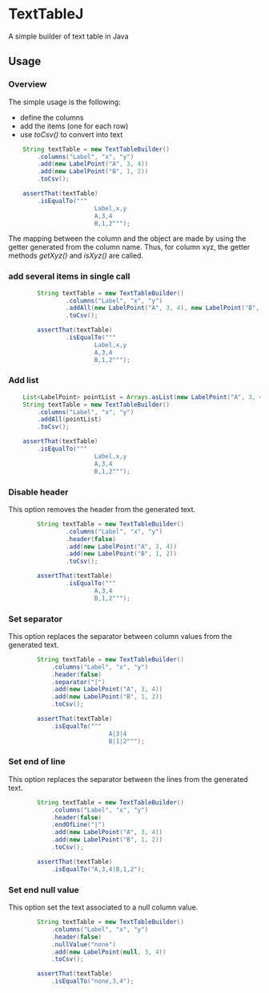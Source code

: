 # TextTableJ
A simple builder of text table in Java

## Usage


### Overview
The simple usage is the following:
* define the columns
* add the items (one for each row)
* use *toCsv()* to convert into text
```java
    String textTable = new TextTableBuilder()
        .columns("Label", "x", "y")
        .add(new LabelPoint("A", 3, 4))
        .add(new LabelPoint("B", 1, 2))
        .toCsv();

    assertThat(textTable)
        .isEqualTo("""
                        Label,x,y
                        A,3,4
                        B,1,2""");
```

The mapping between the column and the object are made by using the getter generated from the column name.
Thus, for column xyz, the getter methods *getXyz()* and *isXyz()* are called.

### add several items in single call
```java
        String textTable = new TextTableBuilder()
                .columns("Label", "x", "y")
                .addAll(new LabelPoint("A", 3, 4), new LabelPoint("B", 1, 2))
                .toCsv();

        assertThat(textTable)
                .isEqualTo("""
                        Label,x,y
                        A,3,4
                        B,1,2""");

```


### Add list
```java
    List<LabelPoint> pointList = Arrays.asList(new LabelPoint("A", 3, 4), new LabelPoint("B", 1, 2));
    String textTable = new TextTableBuilder()
        .columns("Label", "x", "y")
        .addAll(pointList)
        .toCsv();

    assertThat(textTable)
        .isEqualTo("""
                        Label,x,y
                        A,3,4
                        B,1,2""");
```



### Disable header

This option removes the header from the generated text.

```java
        String textTable = new TextTableBuilder()
                .columns("Label", "x", "y")
                .header(false)
                .add(new LabelPoint("A", 3, 4))
                .add(new LabelPoint("B", 1, 2))
                .toCsv();

        assertThat(textTable)
                .isEqualTo("""
                        A,3,4
                        B,1,2""");
```


### Set separator

This option replaces the separator between column values from the generated text.


```java
        String textTable = new TextTableBuilder()
            .columns("Label", "x", "y")
            .header(false)
            .separator("|")
            .add(new LabelPoint("A", 3, 4))
            .add(new LabelPoint("B", 1, 2))
            .toCsv();

        assertThat(textTable)
            .isEqualTo("""
                            A|3|4
                            B|1|2""");
```


### Set end of line

This option replaces the separator between the lines from the generated text.

```java
        String textTable = new TextTableBuilder()
            .columns("Label", "x", "y")
            .header(false)
            .endOfLine("|")
            .add(new LabelPoint("A", 3, 4))
            .add(new LabelPoint("B", 1, 2))
            .toCsv();

        assertThat(textTable)
            .isEqualTo("A,3,4|B,1,2");
```

### Set end null value
This option set the text associated to a null column value.

```java
        String textTable = new TextTableBuilder()
            .columns("Label", "x", "y")
            .header(false)
            .nullValue("none")
            .add(new LabelPoint(null, 3, 4))
            .toCsv();

        assertThat(textTable)
            .isEqualTo("none,3,4");
```
